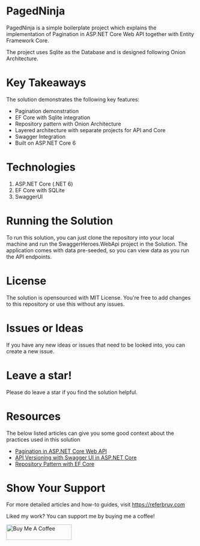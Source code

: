 # PagedNinja

PagedNinja is a simple boilerplate project which explains the implementation of Pagination in ASP.NET Core Web API together with Entity Framework Core. 

The project uses Sqlite as the Database and is designed following Onion Architecture.

# Key Takeaways

The solution demonstrates the following key features:

* Pagination demonstration
* EF Core with Sqlite integration
* Repository pattern with Onion Architecture
* Layered architecture with separate projects for API and Core
* Swagger Integration
* Built on ASP.NET Core 6

# Technologies

1. ASP.NET Core (.NET 6)
2. EF Core with SQLite
3. SwaggerUI

# Running the Solution

To run this solution, you can just clone the repository into your local machine and run the SwaggerHeroes.WebApi project in the Solution. The application comes with data pre-seeded, so you can view data as you run the API endpoints.

# License

The solution is opensourced with MIT License. You're free to add changes to this repository or use this without any issues.

# Issues or Ideas

If you have any new ideas or issues that need to be looked into, you can create a new issue.

# Leave a star!

Please do leave a star if you find the solution helpful.

# Resources

The below listed articles can give you some good context about the practices used in this solution

* [Pagination in ASP.NET Core Web API](https://referbruv.com/blog/posts/implementing-pagination-in-aspnet-core-web-api-and-entity-framework-core)
* [API Versioning with Swagger UI in ASP.NET Core](https://referbruv.com/blog/posts/integrating-aspnet-core-api-versions-with-swagger-ui)
* [Repository Pattern with EF Core](https://referbruv.com/blog/posts/exploring-aspnet-core-fundamentals-repository-pattern-and-usage-in-ef-core)

# Show Your Support

For more detailed articles and how-to guides, visit https://referbruv.com

Liked my work? You can support me by buying me a coffee!

<a href="https://www.buymeacoffee.com/referbruv" target="_blank"><img src="https://cdn.buymeacoffee.com/buttons/default-orange.png" alt="Buy Me A Coffee" height="41" width="174"></a>
